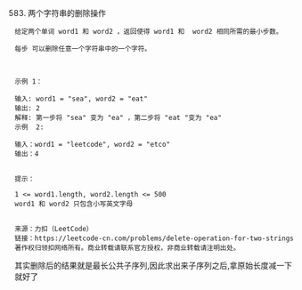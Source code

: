 583. 两个字符串的删除操作

```
给定两个单词 word1 和 word2 ，返回使得 word1 和  word2 相同所需的最小步数。

每步 可以删除任意一个字符串中的一个字符。

 

示例 1：

输入: word1 = "sea", word2 = "eat"
输出: 2
解释: 第一步将 "sea" 变为 "ea" ，第二步将 "eat "变为 "ea"
示例  2:

输入：word1 = "leetcode", word2 = "etco"
输出：4
 

提示：

1 <= word1.length, word2.length <= 500
word1 和 word2 只包含小写英文字母


来源：力扣（LeetCode）
链接：https://leetcode-cn.com/problems/delete-operation-for-two-strings
著作权归领扣网络所有。商业转载请联系官方授权，非商业转载请注明出处。
```

其实删除后的结果就是最长公共子序列,因此求出来子序列之后,拿原始长度减一下就好了

    
        